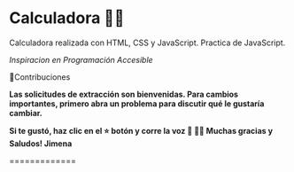
# Calculadora 👩‍💻

Calculadora realizada con HTML, CSS y JavaScript.
Practica de JavaScript.


*Inspiracion en Programación Accesible*



📌Contribuciones

**Las solicitudes de extracción son bienvenidas. Para cambios importantes, primero abra un problema para discutir qué le gustaría cambiar.**

**Si te gustó, haz clic en el ⭐️ botón y corre la voz 🦄 👩‍💻 Muchas gracias y Saludos! Jimena**

=============
